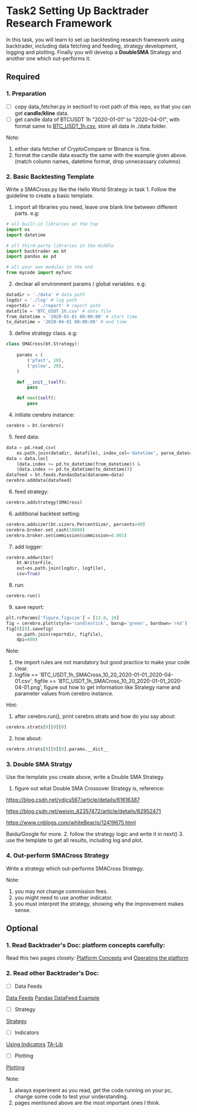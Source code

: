 # Task2 Setting Up Backtrader Research Framework

In this task, you will learn to set up backtesting research framework using backtrader, including data fetching and feeding, strategy development, logging and plotting. Finally you will develop a **DoubleSMA** Strategy and another one which out-performs it.

## Required

### 1. Preparation

- [ ] copy data_fetcher.py in section1 to root path of this repo, so that you can get **candle/kline** data.
- [ ] get candle data of BTCUSDT 1h "2020-01-01" to "2020-04-01", with format same to [BTC_USDT_1h.csv](https://github.com/xyshell/caw-quant-training/blob/master/section1/task1/BTC_USDT_1h.csv), store all data in ./data folder.

Note: 
1. either data fetcher of CryptoCompare or Binance is fine.
2. format the candle data exactly the same with the example given above. (match column names, datetime format, drop unnecessary columns)

### 2. Basic Backtesting Template

Write a SMACross.py like the Hello World Strategy in task 1. Follow the guideline to create a basic template.

1. import all libraries you need, leave one blank line between different parts. e.g:

``` python
# all built-in libraries at the top
import os
import datetime

# all third-party libraries in the middle
import backtrader as bt
import pandas as pd

# all your own modules in the end
from mycode import myfunc
```

2. declear all environment params / global variables. e.g:

``` python
datadir = './data' # data path
logdir = './log' # log path
reportdir = './report' # report path
datafile = 'BTC_USDT_1h.csv' # data file
from_datetime = '2020-01-01 00:00:00' # start time 
to_datetime = '2020-04-01 00:00:00' # end time
``` 

3. define strategy class. e.g:

``` python
class SMACross(bt.Strategy):
    
    params = (
        ('pfast', 10),
        ('pslow', 20),
    )

    def __init__(self):
		pass

	def next(self):
		pass
```

4. initiate cerebro instance:

``` python
cerebro = bt.Cerebro()
```

5. feed data:

``` python
data = pd.read_csv(
    os.path.join(datadir, datafile), index_col='datetime', parse_dates=True)
data = data.loc[
    (data.index >= pd.to_datetime(from_datetime)) &
    (data.index <= pd.to_datetime(to_datetime))]
datafeed = bt.feeds.PandasData(dataname=data)
cerebro.adddata(datafeed)
```

6. feed strategy:

``` python
cerebro.addstrategy(SMACross)
```

6. additional backtest setting:

``` python
cerebro.addsizer(bt.sizers.PercentSizer, percents=99)
cerebro.broker.set_cash(10000)
cerebro.broker.setcommission(commission=0.001)
```

7. add logger:

``` python
cerebro.addwriter(
	bt.WriterFile, 
	out=os.path.join(logdir, logfile),
	csv=True)
```

8. run:

``` python
cerebro.run()
```

9. save report:

``` python
plt.rcParams['figure.figsize'] = [13.8, 10]
fig = cerebro.plot(style='candlestick', barup='green', bardown='red')
fig[0][0].savefig(
	os.path.join(reportdir, figfile),
	dpi=480)
```

Note: 
1. the import rules are not mandatory but good practice to make your code clear.
2. logfile == 'BTC_USDT_1h_SMACross_10_20_2020-01-01_2020-04-01.csv', figfile == 'BTC_USDT_1h_SMACross_10_20_2020-01-01_2020-04-01.png', figure out how to get information like Strategy name and parameter values from cerebro instance.

Hint:
1. after cerebro.run(), print cerebro.strats and how do you say about:

``` python
cerebro.strats[0][0][0]
```
2. how about:

``` python
cerebro.strats[0][0][0].params.__dict__
```

### 3. Double SMA Stratgy

Use the template you create above, write a Double SMA Strategy.

1. figure out what Double SMA Crossover Strategy is, reference:

https://blog.csdn.net/ydjcs567/article/details/61616387

https://blog.csdn.net/weixin_42357472/article/details/82952471

https://www.cnblogs.com/whiteBear/p/12419675.html

Baidu/Google for more.
2. follow the strategy logic and write it in next()
3. use the template to get all results, including log and plot.


### 4. Out-perform SMACross Strategy

Write a strategy which out-performs SMACross Strategy.

Note:
1. you may not change commission fees.
2. you might need to use another indicator.
3. you must interpret the strategy, showing why the improvement makes sense.

## Optional

### 1. Read Backtrader's Doc: platform concepts carefully:

Read this two pages closely: [Platform Concepts](https://www.backtrader.com/docu/concepts/) and [Operating the platform](https://www.backtrader.com/docu/operating/)


### 2. Read other Backtrader's Doc: 

- [ ] Data Feeds

[Data Feeds](https://www.backtrader.com/docu/datafeed/)
[Pandas DataFeed Example](https://www.backtrader.com/docu/pandas-datafeed/pandas-datafeed/)

- [ ] Strategy

[Strategy](https://www.backtrader.com/docu/strategy/)

- [ ] Indicators

[Using Indicators](https://www.backtrader.com/docu/induse/)
[TA-Lib](https://www.backtrader.com/docu/talib/talib/)

- [ ] Plotting

[Plotting](https://www.backtrader.com/docu/plotting/plotting/)

Note:
1. always experiment as you read, get the code running on your pc, change some code to test your understanding.
2. pages mentioned above are the most important ones I think.